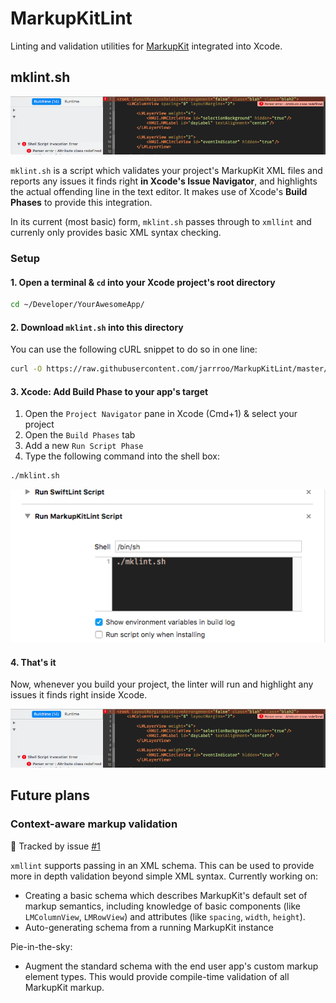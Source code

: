 # MarkupKitLint
Linting and validation utilities for [MarkupKit](https://github.com/gk-brown/MarkupKit) integrated into Xcode.

## mklint.sh

![](Documentation/mklint_xcode_integration.png)

`mklint.sh` is a script which validates your project's MarkupKit XML files and reports any issues it finds right **in Xcode's Issue Navigator**, and highlights the actual offending line in the text editor. It makes use of Xcode's **Build Phases** to provide this integration.

In its current (most basic) form, `mklint.sh` passes through to `xmllint` and currenly only provides basic XML syntax checking.

### Setup

#### 1. Open a terminal & `cd` into your Xcode project's root directory
```sh
cd ~/Developer/YourAwesomeApp/
```

#### 2. Download `mklint.sh` into this directory

You can use the following cURL snippet to do so in one line:
```sh
curl -O https://raw.githubusercontent.com/jarrroo/MarkupKitLint/master/Scripts/mklint.sh ; chmod +x mklint.sh
```

#### 3. Xcode: Add Build Phase to your app's target

1. Open the `Project Navigator` pane in Xcode (Cmd+1) & select your project
2. Open the `Build Phases` tab
3. Add a new `Run Script Phase`
4. Type the following command into the shell box:

```sh
./mklint.sh
```

![](Documentation/mklint_setup1.png)

#### 4. That's it

Now, whenever you build your project, the linter will run and highlight any issues it finds right inside Xcode.

![](Documentation/mklint_xcode_integration.png)

## Future plans

### Context-aware markup validation

📣 Tracked by issue [#1](https://github.com/jarrroo/MarkupKitLint/issues/1)

`xmllint` supports passing in an XML schema. This can be used to provide more in depth validation beyond simple XML syntax. Currently working on:

* Creating a basic schema which describes MarkupKit's default set of markup semantics, including knowledge of basic components (like `LMColumnView`, `LMRowView`) and attributes (like `spacing`, `width`, `height`). 
* Auto-generating schema from a running MarkupKit instance

Pie-in-the-sky:
* Augment the standard schema with the end user app's custom markup element types. This would provide compile-time validation of all MarkupKit markup.
